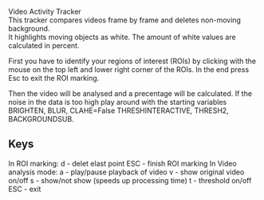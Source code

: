 Video Activity Tracker  
This tracker compares videos frame by frame and deletes non-moving background.   
It highlights moving objects as white. The amount of white values are calculated in
percent.

First you have to identify your regions of interest (ROIs) by clicking with the
mouse on the top left and lower right corner of the ROIs. In the end press Esc
to exit the ROI marking.

Then the video will be analysed and a precentage will be calculated. If the noise
in the data is too high play around with the starting variables BRIGHTEN, BLUR, CLAHE=False
THRESHINTERACTIVE, THRESH2, BACKGROUNDSUB.


Keys
----
In ROI marking:
d - delet elast point
ESC - finish ROI marking
In Video analysis mode:
a - play/pause playback of video
v - show original video on/off
s - show/not show (speeds up processing time)
t - threshold on/off
ESC - exit
